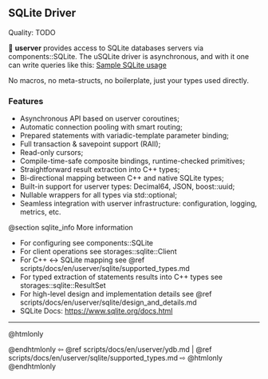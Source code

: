 ## SQLite Driver

Quality: TODO

🐙 **userver** provides access to SQLite databases servers via
components::SQLite. The uSQLite driver is asynchronous, and with it one can
write queries like this: [Sample SQLite usage](https://github.com/userver-framework/userver/tree/develop/samples/sqlite_service)

No macros, no meta-structs, no boilerplate, just your types used directly.

### Features
- Asynchronous API based on userver coroutines;
- Automatic connection pooling with smart routing;
- Prepared statements with variadic-template parameter binding;
- Full transaction & savepoint support (RAII);
- Read-only cursors;
- Compile-time-safe composite bindings, runtime-checked primitives;
- Straightforward result extraction into C++ types;
- Bi-directional mapping between C++ and native SQLite types;
- Built-in support for userver types: Decimal64, JSON, boost::uuid;
- Nullable wrappers for all types via std::optional<T>;
- Seamless integration with userver infrastructure: configuration, logging, metrics, etc.

@section sqlite_info More information
- For configuring see components::SQLite
- For client operations see storages::sqlite::Client
- For C++ <-> SQLite mapping see @ref scripts/docs/en/userver/sqlite/supported_types.md
- For typed extraction of statements results into C++ types see
storages::sqlite::ResultSet
- For high-level design and implementation details see @ref scripts/docs/en/userver/sqlite/design_and_details.md
- SQLite Docs: https://www.sqlite.org/docs.html


----------

@htmlonly <div class="bottom-nav"> @endhtmlonly
⇦ @ref scripts/docs/en/userver/ydb.md | @ref scripts/docs/en/userver/sqlite/supported_types.md ⇨
@htmlonly </div> @endhtmlonly

